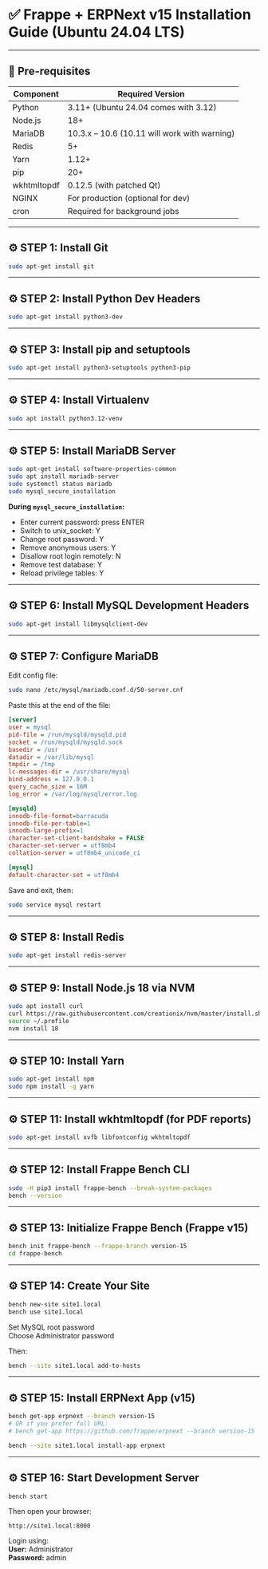# ✅ Frappe + ERPNext v15 Installation Guide (Ubuntu 24.04 LTS)

---

## 📌 Pre-requisites

| Component    | Required Version                         |
|--------------|-----------------------------------------|
| Python       | 3.11+ (Ubuntu 24.04 comes with 3.12)    |
| Node.js      | 18+                                     |
| MariaDB      | 10.3.x – 10.6 (10.11 will work with warning) |
| Redis        | 5+                                      |
| Yarn         | 1.12+                                   |
| pip          | 20+                                     |
| wkhtmltopdf  | 0.12.5 (with patched Qt)                |
| NGINX        | For production (optional for dev)        |
| cron         | Required for background jobs             |

---

## ⚙ STEP 1: Install Git

```bash
sudo apt-get install git
```

---

## ⚙ STEP 2: Install Python Dev Headers

```bash
sudo apt-get install python3-dev
```

---

## ⚙ STEP 3: Install pip and setuptools

```bash
sudo apt-get install python3-setuptools python3-pip
```

---

## ⚙ STEP 4: Install Virtualenv

```bash
sudo apt install python3.12-venv
```

---

## ⚙ STEP 5: Install MariaDB Server

```bash
sudo apt-get install software-properties-common
sudo apt install mariadb-server
sudo systemctl status mariadb
sudo mysql_secure_installation
```

**During `mysql_secure_installation`:**
- Enter current password: press ENTER
- Switch to unix_socket: Y
- Change root password: Y
- Remove anonymous users: Y
- Disallow root login remotely: N
- Remove test database: Y
- Reload privilege tables: Y

---

## ⚙ STEP 6: Install MySQL Development Headers

```bash
sudo apt-get install libmysqlclient-dev
```

---

## ⚙ STEP 7: Configure MariaDB

Edit config file:

```bash
sudo nano /etc/mysql/mariadb.conf.d/50-server.cnf
```

Paste this at the end of the file:

```ini
[server]
user = mysql
pid-file = /run/mysqld/mysqld.pid
socket = /run/mysqld/mysqld.sock
basedir = /usr
datadir = /var/lib/mysql
tmpdir = /tmp
lc-messages-dir = /usr/share/mysql
bind-address = 127.0.0.1
query_cache_size = 16M
log_error = /var/log/mysql/error.log

[mysqld]
innodb-file-format=barracuda
innodb-file-per-table=1
innodb-large-prefix=1
character-set-client-handshake = FALSE
character-set-server = utf8mb4
collation-server = utf8mb4_unicode_ci      

[mysql]
default-character-set = utf8mb4
```

Save and exit, then:

```bash
sudo service mysql restart
```

---

## ⚙ STEP 8: Install Redis

```bash
sudo apt-get install redis-server
```

---

## ⚙ STEP 9: Install Node.js 18 via NVM

```bash
sudo apt install curl
curl https://raw.githubusercontent.com/creationix/nvm/master/install.sh | bash
source ~/.profile
nvm install 18
```

---

## ⚙ STEP 10: Install Yarn

```bash
sudo apt-get install npm
sudo npm install -g yarn
```

---

## ⚙ STEP 11: Install wkhtmltopdf (for PDF reports)

```bash
sudo apt-get install xvfb libfontconfig wkhtmltopdf
```

---

## ⚙ STEP 12: Install Frappe Bench CLI

```bash
sudo -H pip3 install frappe-bench --break-system-packages
bench --version
```

---

## ⚙ STEP 13: Initialize Frappe Bench (Frappe v15)

```bash
bench init frappe-bench --frappe-branch version-15
cd frappe-bench
```

---

## ⚙ STEP 14: Create Your Site

```bash
bench new-site site1.local
bench use site1.local   
```

Set MySQL root password  
Choose Administrator password

Then:

```bash
bench --site site1.local add-to-hosts
```

---

## ⚙ STEP 15: Install ERPNext App (v15)

```bash
bench get-app erpnext --branch version-15
# OR if you prefer full URL:
# bench get-app https://github.com/frappe/erpnext --branch version-15

bench --site site1.local install-app erpnext
```

---

## ⚙ STEP 16: Start Development Server

```bash
bench start
```

Then open your browser:

```arduino
http://site1.local:8000

```

Login using:  
**User:** Administrator  
**Password:** admin
